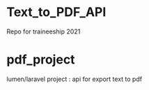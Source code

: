 # Text_to_PDF_API
Repo for traineeship 2021

# pdf_project
lumen/laravel project : api for export text to pdf
